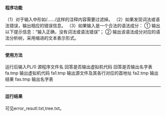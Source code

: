 #### 程序功能
（1）对于输入中形如/*......*/这样的注释内容需要过滤掉。
（2）如果发现词法或语法错误，输出相应的错误信息。
（3）如果输入是一个合法的语法成分：
  ① 输出以下提示信息：“输入正确，没有词法或语法错误”；
  ② 输出该语法成分对应的语法分析树，采用缩进的文本表示形式。
  
  -----
#### 使用方法
运行后输入PL/0 源程序文件名
回答是否输出虚拟机代码
回答是否输出名字表
fa.tmp 输出虚拟机代码
fa1.tmp  输出源文件及其各行对应的首地址
fa2.tmp  输出结果 
fas.tmp  输出名字表

----
#### 运行结果
可见error_resutl.txt,tree.txt。

